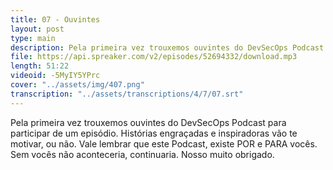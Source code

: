 ```yaml
---
title: 07 - Ouvintes
layout: post
type: main
description: Pela primeira vez trouxemos ouvintes do DevSecOps Podcast para participar de um episódio. Histórias engraçadas e inspiradoras vão te motivar, ou não. Vale lembrar que este Podcast, existe POR e PARA vocês. Sem vocês não aconteceria, continuaria. Nosso muito obrigado.
file: https://api.spreaker.com/v2/episodes/52694332/download.mp3
length: 51:22
videoid: -5MyIY5YPrc
cover: "../assets/img/407.png"
transcription: "../assets/transcriptions/4/7/07.srt"
---
```


Pela primeira vez trouxemos ouvintes do DevSecOps Podcast para participar de um episódio. Histórias engraçadas e inspiradoras vão te motivar, ou não. Vale lembrar que este Podcast, existe POR e PARA vocês. Sem vocês não aconteceria, continuaria. Nosso muito obrigado.